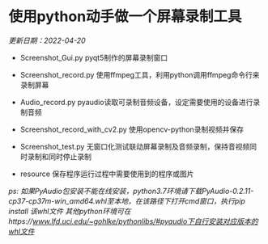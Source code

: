 # 使用python动手做一个屏幕录制工具  

*更新日期：2022-04-20*  

- Screenshot_Gui.py
pyqt5制作的屏幕录制窗口

- Screenshot_record.py
使用ffmpeg工具，利用python调用ffmpeg命令行来录制屏幕

- Audio_record.py
pyaudio读取可录制音频设备，设定需要使用的设备进行录制音频

- Screenshot_record_with_cv2.py
使用opencv-python录制视频并保存

- Screenshot_test.py
无窗口化测试联动屏幕录制及音频录制，保持音视频同时录制和同时停止录制

- resource
保存程序运行过程中需要使用到的程序或图片

*ps: 如果PyAudio包安装不能在线安装，python3.7环境请下载PyAudio-0.2.11-cp37-cp37m-win_amd64.whl至本地，在该路径下打开cmd窗口，执行pip install 该whl文件*
*其他python环境可在https://www.lfd.uci.edu/~gohlke/pythonlibs/#pyaudio下自行安装对应版本的whl文件*
